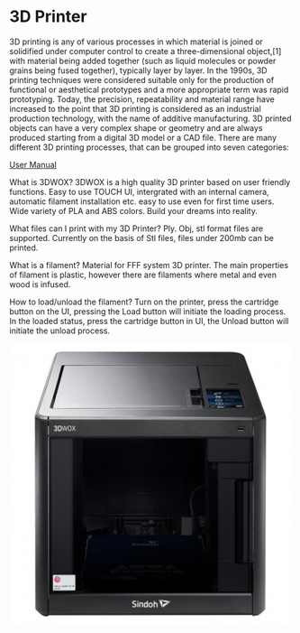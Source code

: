 # 3D Printer
3D printing is any of various processes in which material is joined or solidified under computer control to create a three-dimensional object,[1] with material being added together (such as liquid molecules or powder grains being fused together), typically layer by layer. In the 1990s, 3D printing techniques were considered suitable only for the production of functional or aesthetical prototypes and a more appropriate term was rapid prototyping. Today, the precision, repeatability and material range have increased to the point that 3D printing is considered as an industrial production technology, with the name of additive manufacturing. 3D printed objects can have a very complex shape or geometry and are always produced starting from a digital 3D model or a CAD file. There are many different 3D printing processes, that can be grouped into seven categories:


[User Manual](pdf/sindho.pdf)

What is 3DWOX?
3DWOX is a high quality 3D printer based on user friendly functions. Easy to use TOUCH UI, intergrated with an internal camera, automatic filament installation etc. easy to use even for first time users. Wide variety of PLA and ABS colors. Build your dreams into reality.

What files can I print with my 3D Printer?
Ply. Obj, stl format files are supported. Currently on the basis of Stl files, files under 200mb can be printed.

What is a filament?
Material for FFF system 3D printer. The main properties of filament is plastic, however there are filaments where metal and even wood is infused.

How to load/unload the filament?
Turn on the printer, press the cartridge button on the UI, pressing the Load button will initiate the loading process. In the loaded status, press the cartridge button in UI, the Unload button will initiate the unload process.


![image of 3d cutter](img/3dwox.jpg)